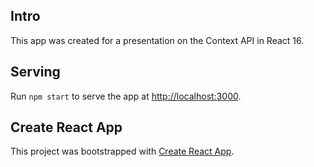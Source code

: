 ## Intro

This app was created for a presentation on the Context API in React 16.

## Serving

Run `npm start` to serve the app at [http://localhost:3000](http://localhost:3000).

## Create React App

This project was bootstrapped with [Create React App](https://github.com/facebookincubator/create-react-app).
